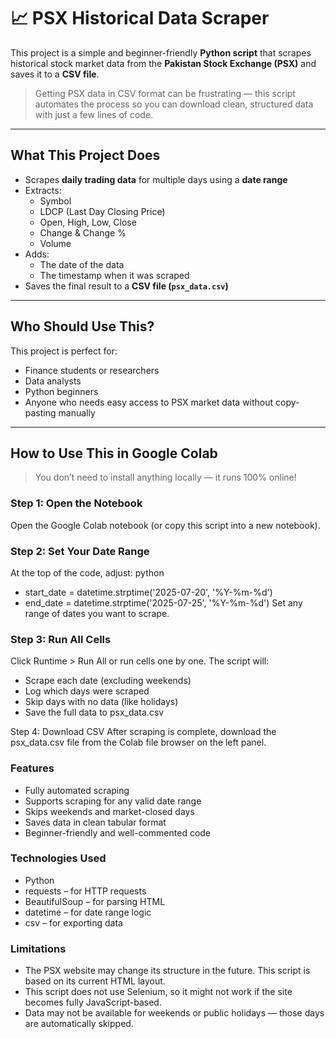 # 📈 PSX Historical Data Scraper

This project is a simple and beginner-friendly **Python script** that scrapes historical stock market data from the **Pakistan Stock Exchange (PSX)** and saves it to a **CSV file**.

> Getting PSX data in CSV format can be frustrating — this script automates the process so you can download clean, structured data with just a few lines of code.

---

## What This Project Does

- Scrapes **daily trading data** for multiple days using a **date range**
- Extracts:
  - Symbol
  - LDCP (Last Day Closing Price)
  - Open, High, Low, Close
  - Change & Change %
  - Volume
- Adds:
  - The date of the data
  - The timestamp when it was scraped
- Saves the final result to a **CSV file (`psx_data.csv`)**

---

## Who Should Use This?

This project is perfect for:
- Finance students or researchers
- Data analysts
- Python beginners
- Anyone who needs easy access to PSX market data without copy-pasting manually

---

## How to Use This in Google Colab

> You don’t need to install anything locally — it runs 100% online!

### Step 1: Open the Notebook
Open the Google Colab notebook (or copy this script into a new notebook).

### Step 2: Set Your Date Range
At the top of the code, adjust:
python <br>
- start_date = datetime.strptime('2025-07-20', '%Y-%m-%d')
- end_date = datetime.strptime('2025-07-25', '%Y-%m-%d') 
Set any range of dates you want to scrape. <br>

### Step 3: Run All Cells
Click Runtime > Run All or run cells one by one. The script will:<br>
- Scrape each date (excluding weekends)
- Log which days were scraped
- Skip days with no data (like holidays)
- Save the full data to psx_data.csv

Step 4: Download CSV
After scraping is complete, download the psx_data.csv file from the Colab file browser on the left panel.

### Features
- Fully automated scraping 
- Supports scraping for any valid date range
- Skips weekends and market-closed days
- Saves data in clean tabular format
- Beginner-friendly and well-commented code

### Technologies Used
- Python
- requests – for HTTP requests
- BeautifulSoup – for parsing HTML
- datetime – for date range logic
- csv – for exporting data

### Limitations
- The PSX website may change its structure in the future. This script is based on its current HTML layout.
- This script does not use Selenium, so it might not work if the site becomes fully JavaScript-based.
- Data may not be available for weekends or public holidays — those days are automatically skipped.
<br>
